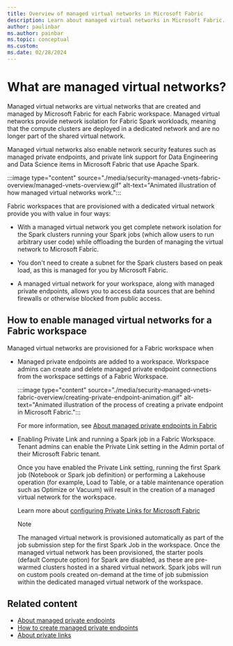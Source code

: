```yaml
---
title: Overview of managed virtual networks in Microsoft Fabric
description: Learn about managed virtual networks in Microsoft Fabric.
author: paulinbar
ms.author: painbar
ms.topic: conceptual
ms.custom:
ms.date: 02/28/2024
---
```


# What are managed virtual networks?

Managed virtual networks are virtual networks that are created and managed by Microsoft Fabric for each Fabric workspace. Managed virtual networks provide network isolation for Fabric Spark workloads, meaning that the compute clusters are deployed in a dedicated network and are no longer part of the shared virtual network.

Managed virtual networks also enable network security features such as managed private endpoints, and private link support for Data Engineering and Data Science items in Microsoft Fabric that use Apache Spark.

:::image type="content" source="./media/security-managed-vnets-fabric-overview/managed-vnets-overview.gif" alt-text="Animated illustration of how managed virtual networks work.":::

Fabric workspaces that are provisioned with a dedicated virtual network provide you with value in four ways:

* With a managed virtual network you get complete network isolation for the Spark clusters running your Spark jobs (which allow users to run arbitrary user code) while offloading the burden of managing the virtual network to Microsoft Fabric.

* You don't need to create a subnet for the Spark clusters based on peak load, as this is managed for you by Microsoft Fabric.

* A managed virtual network for your workspace, along with managed private endpoints, allows you to access data sources that are behind firewalls or otherwise blocked from public access.

## How to enable managed virtual networks for a Fabric workspace

Managed virtual networks are provisioned for a Fabric workspace when

* Managed private endpoints are added to a workspace. Workspace admins can create and delete managed private endpoint connections from the workspace settings of a Fabric Workspace.

    :::image type="content" source="./media/security-managed-vnets-fabric-overview/creating-private-endpoint-animation.gif" alt-text="Animated illustration of the process of creating a private endpoint in Microsoft Fabric.":::

    For more information, see [About managed private endpoints in Fabric](./security-managed-private-endpoints-overview.md)

* Enabling Private Link and running a Spark job in a Fabric Workspace. Tenant admins can enable the Private Link setting in the Admin portal of their Microsoft Fabric tenant.

    Once you have enabled the Private Link setting, running the first Spark job (Notebook or Spark job definition) or performing a Lakehouse operation (for example, Load to Table, or a table maintenance operation such as Optimize or Vacuum) will result in the creation of a managed virtual network for the workspace.

    Learn more about [configuring Private Links for Microsoft Fabric](./security-private-links-overview.md)

    > [!NOTE]
    > The managed virtual network is provisioned automatically as part of the job submission step for the first Spark Job in the workspace. Once the managed virtual network has been provisioned, the starter pools (default Compute option) for Spark are disabled, as these are pre-warmed clusters hosted in a shared virtual network. Spark jobs will run on custom pools created on-demand at the time of job submission within the dedicated managed virtual network of the workspace.

## Related content

* [About managed private endpoints](./security-managed-private-endpoints-overview.md)
* [How to create managed private endpoints](./security-managed-private-endpoints-create.md)
* [About private links](./security-private-links-overview.md)